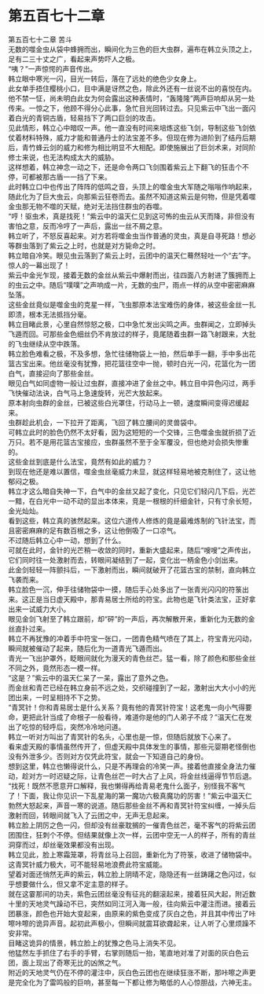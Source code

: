 # 第五百七十二章

第五百七十二章 苦斗\
无数的噬金虫从袋中蜂拥而出，瞬间化为三色的巨大虫群，遍布在韩立头顶之上，足有二三十丈之广，看起来声势吓人之极。\
“咦？”一声惊愕的声音传出。\
韩立眼中寒光一闪，目光一转后，落在了远处的绝色少女身上。\
此女单手捂住樱桃小口，目中满是讶然之色，除此外还有一丝说不出的喜悦在内。\
他不禁一怔，尚未明白此女为何会露出这种表情时，“轰隆隆”两声巨响却从另一处传来。一惊之下，他顾不得分心此事，急忙目光回转过去。只见紫云中飞出一面闪着白光的青铜古盾，轻易挡下了两口巨剑的攻击。\
见此情形，韩立心中暗叹一声。他一直没有时间来培炼这些飞剑，导制这些飞剑依仗着材料特殊，威力才能和普通丹士的法宝差不多。但现在修为进阶到了结丹后期后，青竹蜂云剑的威力和修为相比明显不大相配。即使施展出了巨剑术来，对同阶修士来说，也无法构成太大的威胁。\
这样想着，韩立神念一动之下，还是命令两口飞剑围着紫云上下翻飞的狂击个不停，可都被那古盾一一挡了下来。\
此时韩立口中也传出了阵阵的低鸣之音，头顶上的噬金虫大军随之嗡嗡作响起来，随此化为了巨大虫云，向那紫云狂卷而去。虽然不知道这紫云是何物，但是凭着噬金虫那无物不噬的天赋，绝对无法挡住群虫的吞噬。\
“哼！驱虫术，真是找死！”紫云中的温天仁见到这可怖的虫云从天而降，非但没有害怕之意，反而冷哼了一声后，露出一丝不屑之意。\
韩立听了，不怒反喜起来。对方若将噬金虫当作普通的灵虫，真是自寻死路！想必等群虫落到了紫云之上时，也就是对方毙命之时。\
韩立暗自冷笑。眼见虫云落到了紫云上时，云团中的温天仁蓦然轻吐一个“去”字。\
惊人的一幕出现了！\
紫云中金光乍现，接着无数的金丝从紫云中爆射而出，往四面八方射进了簇拥而上的虫云之中。随后“噗噗”之声响成一片，无数的虫尸，雨点一样的从空中密密麻麻坠落。\
这些金丝竟似是噬金虫的克星一样，飞虫那原本法宝难伤的身体，被这些金丝一扎即溃，根本无法抵挡分毫。\
韩立目睹此景，心里自然惊怒之极，口中急忙发出尖鸣之声。虫群闻之，立即掉头飞遁而回。可那些金色细丝仍不肯放过的样子，竟尾随着虫群一路飞射跟来，大批的飞虫继续从空中跌落。\
韩立脸色难看之极，不及多想，急忙往储物袋上一拍，然后单手一翻，手中多出花篮古宝出来。他丝毫没有犹豫，把花篮往空中一抛，顿时白光一闪，花篮化为一团白气，直接迎向了那些金丝。\
眼见白气如同虚物一般让过虫群，直接冲进了金丝之中。韩立目中异色闪过，两手飞快催动法诀，白气马上急速旋转，光芒大放起来。\
原本射向虫群的金丝，已被这些白光罩住，行动马上一顿，速度瞬间变得迟缓起来。\
虫群趁此机会，一下拉开了距离，飞回了韩立腰间的灵兽袋中。\
可韩立此时的脸色仍然不太好看，因为这短短的一个交锋，三色噬金虫就折损了近万只。若不是用花篮古宝接应，虫群虽然不至于全军覆没，但也绝对会损失惨重的。\
这些金丝到底是什么法宝，竟然有如此的威力？\
到现在他还是难以置信，噬金虫丝毫威力未显，就这样轻易地被克制住了，这让他郁闷之极。\
韩立才这么暗自失神一下，白气中的金丝又起了变化，只见它们轻闪几下后，光芒一黯，在白光中一动不动的显出本体来，竞是一根根的纤细金针，只有寸余长短，金光灿灿。\
看到这些，韩立真的骇然起来。这位六道传人修炼的竟是最难炼制的飞针法宝，而且密密麻麻的足有数百根之多，这让他倒吸了一口凉气。\
不过随后韩立心中一动，想到了什么。\
可就在此时，金针的光芒稍一收敛的同时，重新大盛起来，随后“嗖嗖”之声传出，它们同时往一处激射而去，转眼间凝结到了一起，变化出一柄金色小剑出来。\
此金剑轻轻一阵颤抖后，一下激射而出，瞬间就破开了花篮古宝的禁制，直向韩立飞袭而来。\
韩立脸色一沉，伸手往储物袋中一摸，随后手心处多出了一张青光闪闪的符箓出来。这正是当日虚天殿中，那青易居士所给的符宝。此物也是飞针类法宝，正好拿出来一试威力大小。\
眼见金剑飞射至了韩立跟前，却“砰”的一声后，再次解散开来，重新化为无数的金丝直扑过来。\
韩立不再犹豫的冲着手中符宝一张口，一团青色精气喷在了其上，符宝青光闪动，瞬间就被催动了起来，随后化为一道青光飞遁而出。\
青光一飞出护罩外，眨眼间就化为漫天的青色丝芒。猛一看，除了颜色和那些金丝不同之外，竟然形态一模一样。\
“这是？”紫云中的温天仁呆了一呆，露出了意外之色。\
而金丝和青芒已经在韩立身前不远之处，交织碰撞到了一起，激射出大大小小的光团出来，一时呈相持不下之势。\
“青冥针！你和青易居士是什么关系？竟有他的青冥针符宝！这老鬼一向小气得要命，更把此针当成了命根子一般看待，难道你是他的门人弟子不成？”温天仁在发出了吃惊的轻呼后，突然冷冷地问道。\
韩立一听对方叫出了青冥针的名头，心里也是一惊，但随后就放下心来了。\
看来虚天殿的事情虽然传开了，但虚天殿中具体发生的事情，那些元婴期老怪倒也没有外泄多少。否则对方仅凭此符宝，就会一下知道自己的身份。\
想到这里，韩立也懒得说什么，只是不再理会的冷笑一声。接着他直接全身法力催动，趁对方一时迟疑之际，让青色丝芒一时大占了上风，将金丝线逼得节节后退。\
“找死！既然不愿意开口解释，我也懒得再给青易老鬼什么面子，别怪我不客气了！下面，我让你见识一下乱星海的第一魔功六极真魔功的厉害！”紫云中温天仁勃然大怒起来，声音一寒的说道。随后那些金丝不再和青冥针符宝纠缠，一掉头后激射而回，转眼间就飞入了云团之中，无声无息起来。\
韩立脸上阴厉之色一闪，但却没有丝豪耽搁的一催青色丝芒，毫不客气的将紫云团团围住，狂刺个不停。但结果就像上次一样，云团中空无一人的样子，所有的青丝洞穿而过，却丝毫效果都没有出现。\
韩立见此，脸上寒霜笼罩，将青丝马上召回，重新化为了符箓，收进了储物袋中。\
这青冥针威力极大，可不能轻易地浪费此符宝威能。\
望着对面还悄然无声的紫云，韩立脸上阴晴不定，隐隐还有一丝踌躇之色闪过，似乎想要做什么，但又拿不定主意的样子。\
就在这霎那间的功夫，紫色云团丝毫没有征兆的翻滚起来，接着狂风大起，附近数十里的天地灵气躁动不已，突然如同江河入海一般，往向紫云中灌注而进。接着云团暴涨，颜色也开始大变起来，由原来的紫色变成了灰白之色，并且其中传出了咔嚓咔嚓的诡异声音。起初此声极小，但瞬间就震耳欲聋起来，让人听了心里烦躁不安非常。\
目睹这诡异的情景，韩立脸上的犹豫之色马上消失不见。\
他猛然左手抓住了右手的手臂，右掌则随后一抬，笔直地对准了对面的灰白色云团，面上现出了奇寒无比的凶煞之气。\
附近的天地灵气仍在不停的灌注中，灰白色云团也在继续狂涨不断，那咔嚓之声更是完全化为了雷鸣般的巨响，甚至每一下都让修为略低的人心惊胆战，六神无主。
